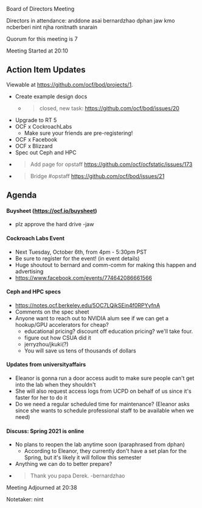 Board of Directors Meeting

Directors in attendance:
anddone
asai
bernardzhao
dphan
jaw
kmo
ncberberi
nint
njha
ronitnath
snarain

Quorum for this meeting is 7

Meeting Started at 20:10

## Action Item Updates
Viewable at https://github.com/ocf/bod/projects/1.

- Create example design docs
    - > closed, new task: https://github.com/ocf/bod/issues/20
- Upgrade to RT 5
- OCF x CockroachLabs
    - Make sure your friends are pre-registering!
- OCF x Facebook
- OCF x Blizzard
- Spec out Ceph and HPC
- > Add page for opstaff https://github.com/ocf/ocfstatic/issues/173
- > Bridge #opstaff https://github.com/ocf/bod/issues/21

## Agenda

#### Buysheet (https://ocf.io/buysheet)
* plz approve the hard drive -jaw

#### Cockroach Labs Event
* Next Tuesday, October 6th, from 4pm - 5:30pm PST
* Be sure to register for the event! (in event details)
* Huge shoutout to bernard and comm-comm for making this happen and advertising
* https://www.facebook.com/events/774642086661566

#### Ceph and HPC specs
* https://notes.ocf.berkeley.edu/5OC7LQjkSEin4f0RPYyfnA
* Comments on the spec sheet
* Anyone want to reach out to NVIDIA alum see if we can get a hookup/GPU accelerators for cheap?
    * educational pricing? discount off education pricing? we'll take four.
    * figure out how CSUA did it
    * jerryzhou/jkuki(?)
    * You will save us tens of thousands of dollars

#### Updates from universityaffairs
* Eleanor is gonna run a door access audit to make sure people can't get into the lab when they shouldn't
* She will also request access logs from UCPD on behalf of us since it's faster for her to do it
* Do we need a regular scheduled time for maintenance? (Eleanor asks since she wants to schedule professional staff to be available when we need)

#### Discuss: Spring 2021 is online
* No plans to reopen the lab anytime soon (paraphrased from dphan)
    * According to Eleanor, they currently don't have a set plan for the Spring, but it's likely it will follow this semester
* Anything we can do to better prepare?
* > Thank you papa Derek. -bernardzhao

Meeting Adjourned at 20:38

Notetaker: nint
